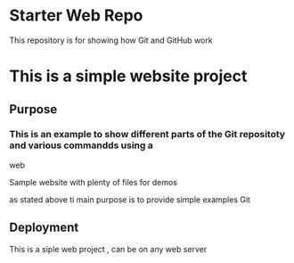 # Starter Web Repo

This repository is for showing how Git and GitHub work

# This is a simple website project

## Purpose

### This is an example to show different parts of the Git repositoty and various commandds using a 
web 

Sample website with plenty of files for demos

as stated above ti main purpose is to provide simple examples Git

 ## Deployment
 This is a siple web project , can be on any web server